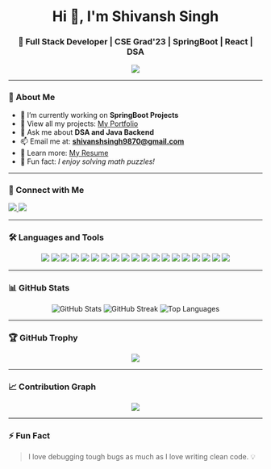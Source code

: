 <h1 align="center">Hi 👋, I'm Shivansh Singh</h1>
<h3 align="center">🚀 Full Stack Developer | CSE Grad'23 | SpringBoot | React | DSA</h3>

<p align="center">
  <img src="https://readme-typing-svg.herokuapp.com?font=Fira+Code&weight=500&size=24&pause=1000&color=37F7D5&center=true&vCenter=true&width=435&lines=Welcome+to+my+GitHub!;Full+Stack+Developer;Spring+Boot+%7C+React+%7C+DSA" />
</p>

---

### 🔧 About Me

- 🌱 I’m currently working on **SpringBoot Projects**
- 🔗 View all my projects: [My Portfolio](#)
- 🧠 Ask me about **DSA and Java Backend**
- 📫 Email me at: **shivanshsingh9870@gmail.com**
- 📄 Learn more: [My Resume](#)
- 🎲 Fun fact: *I enjoy solving math puzzles!*

---

### 🔗 Connect with Me

<p align="left">
  <a href="https://linkedin.com/in/shivansh96v" target="_blank">
    <img src="https://img.shields.io/badge/LinkedIn-blue?logo=linkedin&style=for-the-badge" />
  </a>
  <a href="mailto:shivanshsingh9870@gmail.com">
    <img src="https://img.shields.io/badge/Gmail-red?logo=gmail&style=for-the-badge" />
  </a>
</p>

---

### 🛠️ Languages and Tools

<p align="center">
  
  <!-- Programming Languages -->
  <img src="https://img.shields.io/badge/C%2B%2B-00599C?style=for-the-badge&logo=c%2B%2B&logoColor=white"/>
  <img src="https://img.shields.io/badge/C%23-239120?style=for-the-badge&logo=c-sharp&logoColor=white"/>
  <img src="https://img.shields.io/badge/Java-ED8B00?style=for-the-badge&logo=openjdk&logoColor=white"/>
  <img src="https://img.shields.io/badge/JavaScript-F7DF1E?style=for-the-badge&logo=javascript&logoColor=black"/>
  
  <!-- Front-End -->
  <img src="https://img.shields.io/badge/ReactJS-61DAFB?style=for-the-badge&logo=react&logoColor=black"/>
  <img src="https://img.shields.io/badge/HTML5-E34F26?style=for-the-badge&logo=html5&logoColor=white"/>
  <img src="https://img.shields.io/badge/CSS3-1572B6?style=for-the-badge&logo=css3&logoColor=white"/>
  <img src="https://img.shields.io/badge/Vite-646CFF?style=for-the-badge&logo=vite&logoColor=white"/>

  <!-- Backend -->
  <img src="https://img.shields.io/badge/SpringBoot-6DB33F?style=for-the-badge&logo=springboot&logoColor=white"/>
  <img src="https://img.shields.io/badge/SpringMVC-6DB33F?style=for-the-badge&logo=spring&logoColor=white"/>
  <img src="https://img.shields.io/badge/Hibernate-59666C?style=for-the-badge&logo=hibernate&logoColor=white"/>
  <img src="https://img.shields.io/badge/SpringSecurity-4DB33D?style=for-the-badge&logo=springsecurity&logoColor=white"/>

  <!-- Database & Cloud -->
  <img src="https://img.shields.io/badge/Firebase-FFCA28?style=for-the-badge&logo=firebase&logoColor=black"/>
  <img src="https://img.shields.io/badge/SQL-4479A1?style=for-the-badge&logo=mysql&logoColor=white"/>

  <!-- Tools & APIs -->
  <img src="https://img.shields.io/badge/Unity-000000?style=for-the-badge&logo=unity&logoColor=white"/>
  <img src="https://img.shields.io/badge/Eclipse-2C2255?style=for-the-badge&logo=eclipseide&logoColor=white"/>
  <img src="https://img.shields.io/badge/Jenkins-D24939?style=for-the-badge&logo=jenkins&logoColor=white"/>
  <img src="https://img.shields.io/badge/Postman-FF6C37?style=for-the-badge&logo=postman&logoColor=white"/>
  <img src="https://img.shields.io/badge/GitHub-181717?style=for-the-badge&logo=github&logoColor=white"/>

</p>


---

### 📊 GitHub Stats

<p align="center">
  <img src="https://github-readme-stats.vercel.app/api?username=Havoac&show_icons=true&theme=radical" alt="GitHub Stats" />
  <img src="https://github-readme-streak-stats.herokuapp.com?user=Havoac&theme=radical" alt="GitHub Streak" />
  <img src="https://github-readme-stats.vercel.app/api/top-langs/?username=Havoac&layout=compact&theme=radical" alt="Top Languages" />
</p>

---

### 🏆 GitHub Trophy

<p align="center">
  <img src="https://github-profile-trophy.vercel.app/?username=Havoac&theme=radical&no-frame=true&no-bg=true&title=Experience,Stars,Commit,Followers" />
</p>

---

### 📈 Contribution Graph

<p align="center">
  <img src="https://github-readme-activity-graph.vercel.app/graph?username=Havoac&theme=react-dark&hide_border=true" />
</p>

---

### ⚡ Fun Fact

> I love debugging tough bugs as much as I love writing clean code. 💡
